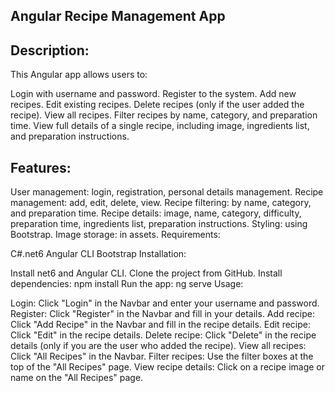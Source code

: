 ## Angular Recipe Management App
## Description:

This Angular app allows users to:

Login with username and password.
Register to the system.
Add new recipes.
Edit existing recipes.
Delete recipes (only if the user added the recipe).
View all recipes.
Filter recipes by name, category, and preparation time.
View full details of a single recipe, including image, ingredients list, and preparation instructions.
## Features:

  User management: login, registration, personal details management.
  Recipe management: add, edit, delete, view.
  Recipe filtering: by name, category, and preparation time.
  Recipe details: image, name, category, difficulty, preparation time, ingredients list, preparation instructions.
  Styling: using Bootstrap.
  Image storage: in assets.
  Requirements:

C#.net6
Angular CLI
Bootstrap
Installation:

Install net6 and Angular CLI.
Clone the project from GitHub.
Install dependencies:
npm install
Run the app:
ng serve
Usage:

Login: Click "Login" in the Navbar and enter your username and password.
Register: Click "Register" in the Navbar and fill in your details.
Add recipe: Click "Add Recipe" in the Navbar and fill in the recipe details.
Edit recipe: Click "Edit" in the recipe details.
Delete recipe: Click "Delete" in the recipe details (only if you are the user who added the recipe).
View all recipes: Click "All Recipes" in the Navbar.
Filter recipes: Use the filter boxes at the top of the "All Recipes" page.
View recipe details: Click on a recipe image or name on the "All Recipes" page.
